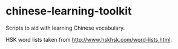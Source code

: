 # chinese-learning-toolkit
Scripts to aid with learning Chinese vocabulary.

HSK word lists taken from http://www.hskhsk.com/word-lists.html.
